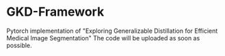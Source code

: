 # GKD-Framework
Pytorch implementation of "Exploring Generalizable Distillation for Efficient Medical Image Segmentation"
The code will be uploaded as soon as possible.
